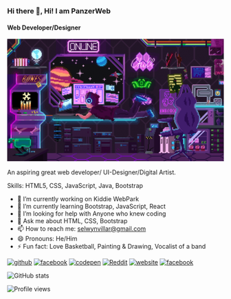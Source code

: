 ### Hi there 👋, Hi! I am PanzerWeb
#### Web Developer/Designer
![Web Developer/Designer](https://github.com/panzerweb/panzerweb/blob/main/83b809857acd41a7bad4935b4734f9fc.gif)

An aspiring great web developer/ UI-Designer/Digital Artist. 

Skills: HTML5, CSS, JavaScript, Java, Bootstrap

- 🔭 I’m currently working on Kiddie WebPark 
- 🌱 I’m currently learning Bootstrap, JavaScript, React 
- 🤔 I’m looking for help with Anyone who knew coding 
- 💬 Ask me about HTML, CSS, Bootstrap 
- 📫 How to reach me: selwynvillar@gmail.com 
- 😄 Pronouns: He/Him 
- ⚡ Fun fact: Love Basketball, Painting & Drawing, Vocalist of a band 


[<img src='https://cdn.jsdelivr.net/npm/simple-icons@3.0.1/icons/github.svg' alt='github' height='40'>](https://github.com/panzerweb)  [<img src='https://cdn.jsdelivr.net/npm/simple-icons@3.0.1/icons/facebook.svg' alt='facebook' height='40'>](https://www.facebook.com/@Helcurt.12345)  [<img src='https://cdn.jsdelivr.net/npm/simple-icons@3.0.1/icons/codepen.svg' alt='codepen' height='40'>](https://codepen.io/@skiecode)  [<img src='https://cdn.jsdelivr.net/npm/simple-icons@3.0.1/icons/reddit.svg' alt='Reddit' height='40'>](https://www.reddit.com/user/SCGamesik04)  [<img src='https://cdn.jsdelivr.net/npm/simple-icons@3.0.1/icons/icloud.svg' alt='website' height='40'>](https://selwynvillar.wixsite.com/aurumdawnesports)  [<img src='https://cdn.jsdelivr.net/npm/simple-icons@3.0.1/icons/facebook.svg' alt='facebook' height='40'>](https://www.facebook.com/Helcurt.12345)  

![GitHub stats](https://github-readme-stats.vercel.app/api?username=panzerweb&show_icons=true)  

![Profile views](https://gpvc.arturio.dev/panzerweb)  
